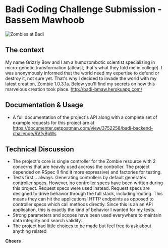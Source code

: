 # Badi Coding Challenge Submission - Bassem Mawhoob
![Zombies at Badi](https://user-images.githubusercontent.com/4199523/33260366-e54216aa-d35f-11e7-8442-8d9e1cd67d88.jpg)

## The context
My name Grizzly Bow and I am a humozombotic scientist specializing in micro-genetic transformation (atleast, that's what they told me in college). I was anonymously informed that the world need my expertise to defend or destroy it, not sure yet. That's why I decided to invade the world with my latest creation, Zombie 1.0.3.1a. Below you'll find my secrets on how this marvelous creation took place. http://badi-bmaw.herokuapp.com/

## Documentation & Usage
* A full documentation of the project's API along with a complete set of example requests for this project are at https://documenter.getpostman.com/view/3752258/badi-backend-challenge/RVfyBpWs

## Technical Discussion
* The project's core is single controller for the Zombie resource with 2 concerns that are heavily used accross the controller. The project depended on RSpec (I find it more expressive) and factories for testing. 
* Tests first... always. Generating controllers by default generates controller specs. However, no controller specs have been written during this project. Request specs were used instead. Request specs are designed to drive behavior through the full stack, including routing. This means they can hit the applications' HTTP endpoints as opposed to controller specs which call methods directly. Since this is an an API application, this is exactly the kind of behavior I wanted for my tests.
* Strong parameters and scopes have been used everywhere to maintain data integrity and search validity.
* The project had little choices to be made but feel free to ask about anything related

**Cheers**

